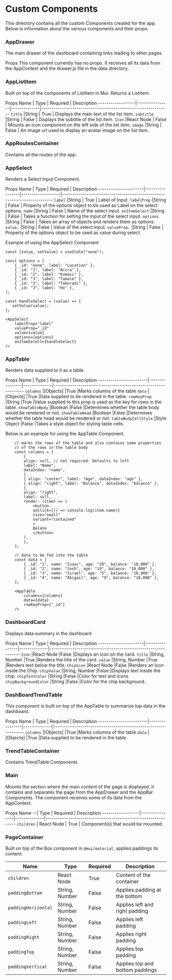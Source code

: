 # Custom Components
This directory contains all the custom Components created for the app. Below is information about the various 
components and their props.

### AppDrawer
The main drawer of the dashboard containing links leading to other pages.

Props
This component currently has no props. It receives all its data from the AppContext and the drawer.js file in the 
data directory.


### AppListItem
Built on top of the components of ListItem in Mui. Returns a ListItem.

Props
Name              | Type           | Required     | Description
------------------|----------------|--------------|--------------------------------------------------------------
`title`           |String          | True         | Displays the main text of the list item.
`subtitle`        |String          | False        | Displays the subtitle of the list item.
`Icon`            |React Node      | False        | Mounts an icon component on the left side of the list item.
`image`           |String          | False        | An image url used to display an avatar image on the list item.


### AppRoutesContainer
Contains all the routes of the app.


### AppSelect
Renders a Select Input Component.

Props
Name                  | Type            | Required          | Description
----------------------|-----------------|-------------------|-------------------------------------------------------------------------
`label`               |String           | True              | Label of Input.
`labelProp`           |String           | False             | Property of the options object to be used as Label on the select options.
`name`                |String           | False             | Name of the select input.
`onItemSelect`        |String           | False             | Takes a function for setting the input of the select input.
`options`             |String           | False             | Takes an array of objects and renders them as options.
`value,`              |String           | False             | Value of the select input.
`valueProp,`          |String           | False             | Property of the options object to be used as value during select.

Example of using the AppSelect Component
```
const [value, setValue] = useState("none");

const options = [
    { _id: "none", label: "Location" },
    { _id: "1", label: "Accra" },
    { _id: "2", label: "Kumasi" },
    { _id: "3", label: "Tamale" },
    { _id: "3", label: "Takoradi" },
    { _id: "3", label: "Ho" },
];

const handleSelect = (value) => {
   setValue(value);
};

<AppSelect
    labelProp="label"
    valueProp="_id"
    value={value}
    options={options}
    onItemSelect={handleSelect}
/>
```


### AppTable
Renders data supplied to it as a table.

Props
Name                    | Type           | Required     | Description
------------------------|----------------|--------------|---------------------------------------------------------------
`columns`               |[Objects]       |True          |Marks columns of the table
`data`                  |[Objects]       |True          |Data supplied to be rendered in the table.
`rowKeyProp`            |String          |True          |Value supplied to this prop is used as the key for rows in the table.
`showTableBody`         |Boolean         |False         |Determines whether the table body would be rendered or not.
`showTableHead`         |Boolean         |False         |Determines whether the table head would be rendered or not.
`tableBodyCellStyle`    |Style Object    |False         |Takes a style object for styling table cells.

Below is an example for using the AppTable Component.
```
    // marks the rows of the table and also contains some properties
    // of the rows in the table body
    const columns = [
        {
        align: null, // not required. Defaults to left
        label: "Name",
        dataIndex: "name",
        },
        { align: "center", label: "Age", dataIndex: "age" },
        { align: "right", label: "Balance", dataIndex: "balance" },
        {
        align: "right",
        label: null,
        render: (item) => (
            <button
            onClick={() => console.log(item.name)}
            size="small"
            variant="contained"
            >
            Delete
            </button>
        ),
        },
    ];

    // data to be fed into the table
    const data = [
        { _id: "1", name: "Isaac", age: "20", balance: "10,000" },
        { _id: "2", name: "Josh", age: "19", balance: "10,000" },
        { _id: "3", name: "Israel", age: "5", balance: "10,000" },
        { _id: "4", name: "Abigail", age: "9", balance: "10,000" },
    ];

    <AppTable 
        columns={columns}
        data={data}
        rowKeyProp={"_id"}   
    />
```



### DashboardCard
Displays data summary in the dashboard

Props
Name                  | Type           | Required     | Description
----------------------|----------------|--------------|---------------------------------------------------------------
`Icon`                |React Node      |False         |Displays an icon on the card.
`title`               |String, Number  |True          |Renders the title of the card.
`value`               |String, Number  |True          |Renders text below the title.
`ChipIcon`            |React Node      |False         |Renders an Icon inside the Chip.
`chipValue`           |String, Number  |False         |Displays text inside the chip.
`chipTintColor`       |String          |False         |Color for text and icons.
`chipBackgroundColor` |String          |False         |Color for the chip background..

### DashBoardTrendTable
This component is built on top of the AppTable to summarize top data in the dashboard.

Props
Name                    | Type           | Required     | Description
------------------------|----------------|--------------|---------------------------------------------------------------
`columns`               |[Objects]       |True          |Marks columns of the table
`data`                  |[Objects]       |True          |Data supplied to be rendered in the table.


### TrendTableContainer
Contains TrendTable Components


### Main
Mounts the section where the main content of the page is displayed. It contains and separates the page from the AppDrawer
and the AppBar Components. The component receives some of its data from the AppContext.

Props
Name            --| Type           | Required     | Description
------------------|----------------|--------------|---------------------------------------------------------------
`children`        | React Node     | True         | Component(s) that would be mounted.    


### PageContainer
Built on top of the Box component in `@mui/material`, applies paddings its content.

Name                  | Type           | Required     | Description
----------------------|----------------|--------------|---------------------------------------------------------------
`children`            |React Node      | True         | Content of the container
`paddingBottom`       |String, Number  | False        | Applies padding at the bottom
`paddingHorizontal`   |String, Number  | False        | Applies left and right padding
`paddingLeft`         |String, Number  | False        | Applies left padding
`paddingRight`        |String, Number  | False        | Applies right padding
`paddingTop`          |String, Number  | False        | Applies top padding
`paddingVertical`     |String, Number  | False        | Applies top and bottom paddings


